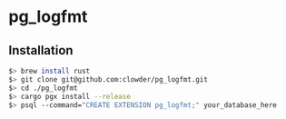 # pg_logfmt

## Installation

```bash
$> brew install rust
$> git clone git@github.com:clowder/pg_logfmt.git
$> cd ./pg_logfmt
$> cargo pgx install --release
$> psql --command="CREATE EXTENSION pg_logfmt;" your_database_here
```
